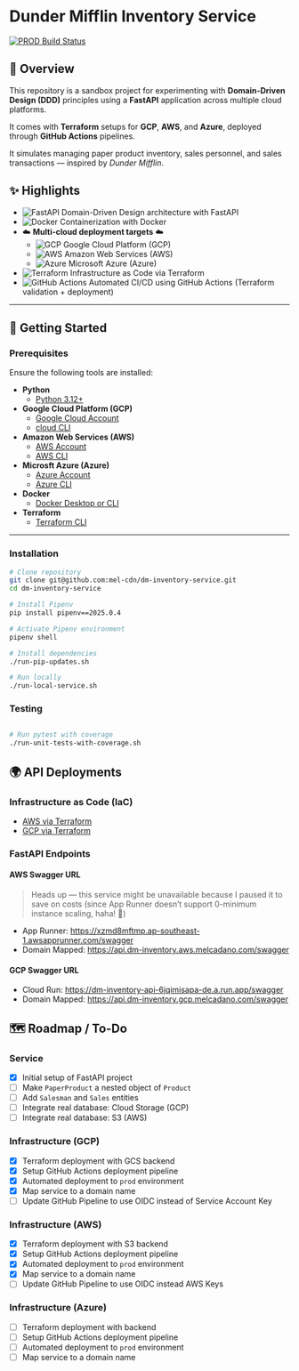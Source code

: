 # Dunder Mifflin Inventory Service

[![PROD Build Status](https://github.com/mel-cdn/dm-inventory-service/actions/workflows/deploy.yml/badge.svg?branch=main)](https://github.com/mel-cdn/dm-inventory-service/actions/workflows/deploy.yml)

## 📖 Overview

This repository is a sandbox project for experimenting with **Domain-Driven Design (DDD)** principles using a **FastAPI** application across multiple cloud platforms.

It comes with **Terraform** setups for **GCP**, **AWS**, and **Azure**, deployed through **GitHub Actions** pipelines.

It simulates managing paper product inventory, sales personnel, and sales transactions — inspired by *Dunder Mifflin*.
## ✨ Highlights

- ![FastAPI](https://img.shields.io/badge/FastAPI-009688?logo=fastapi&logoColor=white) Domain-Driven Design architecture
  with FastAPI
- ![Docker](https://img.shields.io/badge/Docker-2496ED?logo=docker&logoColor=white) Containerization with Docker
- ☁️ **Multi-cloud deployment targets** ☁️
    - ![GCP](https://img.shields.io/badge/Google%20Cloud-4285F4?logo=googlecloud&logoColor=white) Google Cloud
      Platform (GCP)
    - ![AWS](https://img.shields.io/badge/AWS-FF9900?logo=amazon-aws&logoColor=white) Amazon Web Services (AWS)
    - ![Azure](https://img.shields.io/badge/Azure-0078D4?logo=microsoft-azure&logoColor=white) Microsoft Azure (Azure)
- ![Terraform](https://img.shields.io/badge/Terraform-7B42BC?logo=terraform&logoColor=white) Infrastructure as Code via
  Terraform
- ![GitHub Actions](https://img.shields.io/badge/GitHub%20Actions-2088FF?logo=githubactions&logoColor=white) Automated
  CI/CD using GitHub Actions (Terraform validation + deployment)

---

## 🚀 Getting Started

### Prerequisites

Ensure the following tools are installed:

- **Python**
    - [Python 3.12+](https://www.python.org/)
- **Google Cloud Platform (GCP)**
    - [Google Cloud Account](https://console.cloud.google.com/)
    - [cloud CLI](https://cloud.google.com/sdk/docs/install/)
- **Amazon Web Services (AWS)**
    - [AWS Account](https://aws.amazon.com/)
    - [AWS CLI](https://aws.amazon.com/cli/)
- **Microsft Azure (Azure)**
    - [Azure Account](https://azure.microsoft.com/)
    - [Azure CLI](https://learn.microsoft.com/en-us/cli/azure/?view=azure-cli-latest)
- **Docker**
    - [Docker Desktop or CLI](https://docs.docker.com/desktop/)
- **Terraform**
    - [Terraform CLI](https://developer.hashicorp.com/terraform/install)

---

### Installation

```bash
# Clone repository
git clone git@github.com:mel-cdn/dm-inventory-service.git
cd dm-inventory-service

# Install Pipenv
pip install pipenv==2025.0.4

# Activate Pipenv environment
pipenv shell

# Install dependencies
./run-pip-updates.sh

# Run locally
./run-local-service.sh
```

### Testing

```bash

# Run pytest with coverage
./run-unit-tests-with-coverage.sh
```

## 🌍 API Deployments

### Infrastructure as Code (IaC)

- [AWS via Terraform](infra/terraform/aws/README.md)
- [GCP via Terraform](infra/terraform/gcp/README.md)

### FastAPI Endpoints

#### AWS Swagger URL
  > Heads up — this service might be unavailable because I paused it to save on costs (since App Runner doesn’t support 0-minimum instance scaling, haha! 🙂)
- App Runner: https://xzmd8mftmp.ap-southeast-1.awsapprunner.com/swagger
- Domain Mapped: https://api.dm-inventory.aws.melcadano.com/swagger

#### GCP Swagger URL
- Cloud Run: https://dm-inventory-api-6jqimisapa-de.a.run.app/swagger
- Domain Mapped: https://api.dm-inventory.gcp.melcadano.com/swagger

## 🗺️ Roadmap / To-Do

### Service

- [X] Initial setup of FastAPI project
- [ ] Make `PaperProduct` a nested object of `Product`
- [ ] Add `Salesman` and `Sales` entities
- [ ] Integrate real database: Cloud Storage (GCP)
- [ ] Integrate real database: S3 (AWS)

### Infrastructure (GCP)

- [X] Terraform deployment with GCS backend
- [X] Setup GitHub Actions deployment pipeline
- [X] Automated deployment to `prod` environment
- [X] Map service to a domain name
- [ ] Update GitHub Pipeline to use OIDC instead of Service Account Key

### Infrastructure (AWS)

- [X] Terraform deployment with S3 backend
- [X] Setup GitHub Actions deployment pipeline
- [X] Automated deployment to `prod` environment
- [X] Map service to a domain name
- [ ] Update GitHub Pipeline to use OIDC instead AWS Keys

### Infrastructure (Azure)

- [ ] Terraform deployment with backend
- [ ] Setup GitHub Actions deployment pipeline
- [ ] Automated deployment to `prod` environment
- [ ] Map service to a domain name
